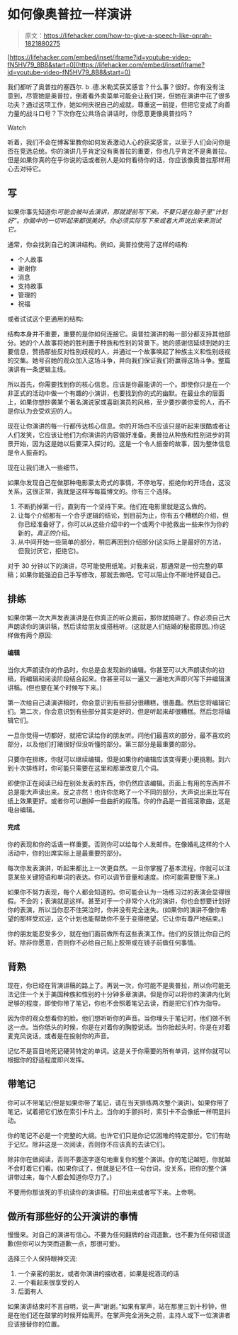 # 如何像奥普拉一样演讲

> 原文：<https://lifehacker.com/how-to-give-a-speech-like-oprah-1821880275>

 [https://lifehacker.com/embed/inset/iframe?id=youtube-video-fN5HV79_8B8&start=0](https://lifehacker.com/embed/inset/iframe?id=youtube-video-fN5HV79_8B8&start=0) 

我们都听了奥普拉的塞西尔. b .德.米勒奖获奖感言？什么事？很好。你有没有注意到，尽管她是奥普拉，倒着看外卖菜单可能会让我们哭，但她在演讲中花了很多功夫？通过这项工作，她如何庆祝自己的成就，尊重这一前提，但把它变成了向善力量的战斗口号？下次你在公共场合讲话时，你愿意更像奥普拉吗？

Watch

听着，我们不会在博客里教你如何发表激动人心的获奖感言，以至于人们会问你是否在竞选总统。你的演讲几乎肯定没有奥普拉的重要，你也几乎肯定不是奥普拉。但是如果你真的在乎你说的话或者别人是如何看待你的话，你应该像奥普拉那样用心去对待它。

## **写**

如果你事先知道你*可能会被叫去演讲，那就提前写下来。不要只是在脑子里“计划好”。你脑中的一切听起来都很美好。你必须实际写下来或者大声说出来来测试它。*

通常，你会找到自己的演讲结构。例如，奥普拉使用了这样的结构:

*   个人故事
*   谢谢你
*   消息
*   支持故事
*   管理的
*   祝福

或者试试这个更通用的结构:

结构本身并不重要，重要的是你如何连接它。奥普拉演讲的每一部分都支持其他部分。她的个人故事将她的胜利置于种族和性别的背景下。她的感谢信延续到她的主要信息，赞扬那些反对性别歧视的人，并通过一个故事唤起了种族主义和性别歧视的交集。她号召她的观众加入这场斗争，并向我们保证我们将赢得这场斗争。整篇演讲有一条逻辑主线。

所以首先，你需要找到你的核心信息。应该是你最能讲的一个。即使你只是在一个非正式的活动中做一个有趣的小演讲，也要找到你的式的幽默。在最业余的层面上，如果你想抄袭某个著名演说家或喜剧演员的风格，至少要抄袭你爱的人，而不是你认为会受欢迎的人。

现在让你演讲的每一行都传达核心信息。你的开场白不应该只是听起来很酷或者让人们发笑，它应该让他们为你演讲的内容做好准备。奥普拉从种族和性别进步的背景开始，因为这是她以后要深入探讨的。这是一个令人振奋的故事，因为整体信息是令人振奋的。

现在让我们进入一些细节。

如果你发现自己在做那种电影蒙太奇式的事情，不停地写，拒绝你的开场白，这没关系，这很正常，我就是这样写每篇博文的。你有三个选择。

1.  不断扔掉第一行，直到有一个坚持下来。他们在电影里就是这么做的。
2.  让每个介绍都有一个合乎逻辑的结论，到目前为止，你有五个糟糕的介绍，但你已经准备好了，你可以从这些介绍中的一个或两个中抢救出一些来作为你的新的，*真正的*介绍。
3.  从中间开始一些简单的部分，稍后再回到介绍部分(这实际上是最好的方法，但我讨厌它，拒绝它)。

对于 30 分钟以下的演讲，尽可能使用纸笔。对我来说，那通常是一份完整的草稿；如果你能强迫自己手写修改，那就去做吧。它可以阻止你不断地怀疑自己。

## **排练**

如果你第一次大声发表演讲是在你真正的听众面前，那你就搞砸了。你必须自己大声朗读你的演讲稿，然后读给朋友或搭档听。(这就是人们结婚的秘密原因。)你这样做有两个原因:

#### 编辑

当你大声朗读你的作品时，你总是会发现新的编辑。你甚至可以大声朗读你的初稿，将编辑和阅读阶段结合起来。你甚至可以一遍又一遍地大声即兴写下并编辑演讲稿。(但也要在某个时候写下来。)

第一次给自己读演讲稿时，你会意识到有些部分很糟糕，很愚蠢。然后您将编辑它们。第二次，你会意识到有些部分其实是好的，但是听起来却很糟糕。然后您将编辑它们。

一旦你觉得一切都好，就把它读给你的朋友听。问他们最喜欢的部分，最不喜欢的部分，以及他们打赌很好但没听懂的部分。第三部分是最重要的部分。

只要你在排练，你就可以继续编辑，但是如果你的编辑应该变得更小更挑剔。到六到十次排练时，你可能只需要在这里和那里改变几个词。

即使你正在阅读已经在别处发表的东西，你仍然应该编辑。页面上有用的东西并不总是能大声读出来。反之亦然！也许你忽略了一个不同的部分，大声说出来比写在纸上效果更好。或者你可以删掉一些曲折的段落。你的作品是一首摇滚歌曲，这是电台编辑。

#### 完成

你的表现和你的话语一样重要。否则你可以给每个人发邮件。在像婚礼这样的个人活动中，你的出席实际上是最重要的部分。

每次你发表演讲，听起来都比上一次更自然。一旦你掌握了基本流程，你就可以注意某些关键短语和单词的表达。你可以调节音量和速度。(你可能需要慢下来。)

如果你不努力表现，每个人都会知道的。你可能会认为一场练习过的表演会显得很假。不会的；表演就是这样。甚至对于一个非常个人化的演讲，你也会想要计划好你的表演，所以当你忍不住哭泣时，你并没有完全迷失。(如果你的演讲不像你希望的那样受欢迎，这个计划也能帮助你不至于变得绝望。它让你有尊严地结束。)

你的朋友能忍受多少，就在他们面前做所有这些表演工作。他们的反馈比你自己的好。除非你愿意，否则你不必给自己贴上胶带或在镜子前做任何事情。

## **背熟**

现在，你已经在背演讲稿的路上了。再说一次，你可能不是奥普拉，所以你可能无法记住一个关于美国种族和性别的十分钟多章演讲。但是你可以将你的演讲内化到足够的程度，即使你带了笔记，你也不会照着笔记去读，而是把它们作为指导。

因为你的观众想看你的脸。他们想听听你的声音。当你埋头于笔记时，他们做不到这一点。当你低头的时候，你是在对着你的胸膛说话。当你抬起头时，你是在对着麦克风说话，或者是在投射你的声音。

记忆不是盲目地死记硬背特定的单词。这是关于你需要的所有单词，这样你就可以根据你的舒适程度即兴发挥。

## **带笔记**

你可以不带笔记(但是如果你带了笔记，请在当天排练两次整个演讲)。如果你带了笔记，试着把它们放在索引卡片上。当你的手颤抖时，索引卡不会像纸一样明显抖动。

你的笔记不必是一个完整的大纲。也许它们只是你记忆困难的特定部分。它们有助于记忆。除非这是一次阅读，否则你不应该真的去读它们。

除非你在做阅读，否则不要逐字逐句地重复你的整个演讲。你的笔记越短，你就越不会盯着它们看。(如果你试了，但就是记不住一句台词，没关系，把你的整个演讲带过来，每个人都会知道你尽力了。)

不要用你那该死的手机读你的演讲稿。打印出来或者写下来。上帝啊。

## 做所有那些好的公开演讲的事情

慢慢来。对自己的演讲有信心。不要为任何翻牌的台词道歉，也不要为任何错误道歉(但你可以为哭而道歉一点，那很可爱)。

选择三个人保持眼神交流:

1.  一个亲密的朋友，或者你演讲的接收者，如果是祝酒词的话
2.  一个看起来很享受的人
3.  后面有人

如果演讲结束时不言自明，说一声“谢谢。”如果有掌声，站在那里三到十秒钟，但是在他们还在鼓掌的时候开始离开。在掌声完全消失之前，主持人或下一位演讲者应该接替你的位置。